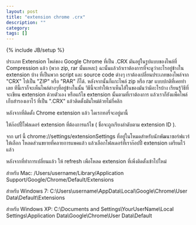 ```yaml
---
layout: post
title: "extension chrome .crx"
description: ""
category: 
tags: []
---
```

{% include JB/setup %}

ประเภท Extension ไพล์ของ Google Chrome ที่เป็น .CRX  มันอยู่ในรูปแบบของไพล์ที่ Compression แล้ว (พวก zip, rar นั้นแหละ) ฉะนั้นแล้วถ้าเราต้องการที่จะดูว่าอะไรอยู่ข้างใน extension บ้าง ที่เป็นพวก script และ source code ต่างๆ เราต้องเปลี่ยนประเภทของไพล์จาก "CRX" ไปเป็น "ZIP" หรือ "RAR" ก็ได้. หลังจากนั้นก็แกะไพล์ zip หรือ rar แบบปกติที่เคยทำเลย ทีนี้เราก็จะเห็นไพล์ต่างๆที่อยู่ข้างในนั้น วิธีนี้จะทำให้เราเห็นไส้ในของมันว่ามีอะไรบ้าง เรียนรู้วิธีที่จะเขียน extension ด้วยตัวเอง หรือแก้ไข extension นั้นตามที่เราต้องการ แล้วเราก็ยังแพ็คไพล์เก็บสำรองเอาไว้ ที่เป็น ".CRX" แล้วติดตั้งมันใหม่ด้วยไม่กี่คลิก


หลังจากที่ติดตั้ง Chrome extension แล้ว ไดเรกทอรี่จะอยู่มานี้

ให้ก๊อปปี้โฟลเดอร์ extension ที่ต้องการแก้ไข ( ชื่อจะถูกเรียงลำดับตาม extension ID ).

จาก url นี้ chrome://settings/extensionSettings ที่อยู่ในโหมดสำหรับนักพัฒนาซอร์ฟแวร์ ให้เลือก โหลดส่วนขยายที่คลายการแพคแล้ว แล้วเลือกโฟลเดอร์ที่เราก๊อปปี้ extension เตรียมไว้แล้ว

หลังจากที่ทำการเปลี่ยนแล้ว ให้ refresh เพือโหลด extension ที่เพิ่งติดตั้งเข้าไปใหม่

สำหรับ Mac:
/Users/username/Library/Application Support/Google/Chrome/Default/Extensions

สำหรับ Windows 7:
C:\Users\username\AppData\Local\Google\Chrome\User Data\Default\Extensions

สำหรับ Windows XP:
C:\Documents and Settings\YourUserName\Local Settings\Application Data\Google\Chrome\User Data\Default